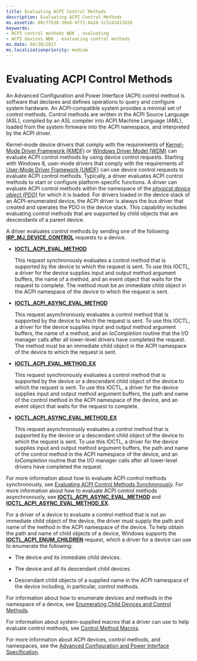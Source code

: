```yaml
---
title: Evaluating ACPI Control Methods
description: Evaluating ACPI Control Methods
ms.assetid: 00cf7530-30e6-4ff2-8a26-1c5143413b56
keywords:
- ACPI control methods WDK , evaluating
- ACPI devices WDK , evaluating control methods
ms.date: 04/20/2017
ms.localizationpriority: medium
---
```


# Evaluating ACPI Control Methods


An Advanced Configuration and Power Interface (ACPI) control method is software that declares and defines operations to query and configure system hardware. An ACPI-compatible system provides a minimal set of control methods. Control methods are written in the ACPI Source Language (ASL), compiled by an ASL compiler into ACPI Machine Language (AML), loaded from the system firmware into the ACPI namespace, and interpreted by the ACPI driver.

Kernel-mode device drivers that comply with the requirements of [Kernel-Mode Driver Framework (KMDF)](https://docs.microsoft.com/windows-hardware/drivers/kernel) or [Windows Driver Model (WDM)](https://docs.microsoft.com/windows-hardware/drivers/kernel/windows-driver-model) can evaluate ACPI control methods by using device control requests. Starting with Windows 8, user-mode drivers that comply with the requirements of [User-Mode Driver Framework (UMDF)](https://docs.microsoft.com/windows-hardware/drivers/wdf/getting-started-with-umdf-version-2) can use device control requests to evaluate ACPI control methods. Typically, a driver evaluates ACPI control methods to start or configure platform-specific functions. A driver can evaluate ACPI control methods within the namespace of the [*physical device object (PDO)*](https://msdn.microsoft.com/library/windows/hardware/ff556325#wdkgloss-physical-device-object--pdo-) for which it is loaded. For drivers loaded in the device stack of an ACPI-enumerated device, the ACPI driver is always the bus driver that created and operates the PDO in the device stack. This capability includes evaluating control methods that are supported by child objects that are descendants of a parent device.

A driver evaluates control methods by sending one of the following [**IRP\_MJ\_DEVICE\_CONTROL**](https://msdn.microsoft.com/library/windows/hardware/ff550744) requests to a device.

-   [**IOCTL\_ACPI\_EVAL\_METHOD**](https://msdn.microsoft.com/library/windows/hardware/ff536148)

    This request synchronously evaluates a control method that is supported by the device to which the request is sent. To use this IOCTL, a driver for the device supplies input and output method argument buffers, the name of a method, and an event object that waits for the request to complete. The method must be an immediate child object in the ACPI namespace of the device to which the request is sent.

-   [**IOCTL\_ACPI\_ASYNC\_EVAL\_METHOD**](https://msdn.microsoft.com/library/windows/hardware/ff536145)

    This request asynchronously evaluates a control method that is supported by the device to which the request is sent. To use this IOCTL, a driver for the device supplies input and output method argument buffers, the name of a method, and an *IoCompletion* routine that the I/O manager calls after all lower-level drivers have completed the request. The method must be an immediate child object in the ACPI namespace of the device to which the request is sent.

-   [**IOCTL\_ACPI\_EVAL\_METHOD\_EX**](https://msdn.microsoft.com/library/windows/hardware/ff536149)

    This request synchronously evaluates a control method that is supported by the device or a descendant child object of the device to which the request is sent. To use this IOCTL, a driver for the device supplies input and output method argument buffers, the path and name of the control method in the ACPI namespace of the device, and an event object that waits for the request to complete.

-   [**IOCTL\_ACPI\_ASYNC\_EVAL\_METHOD\_EX**](https://msdn.microsoft.com/library/windows/hardware/ff536146)

    This request asynchronously evaluates a control method that is supported by the device or a descendant child object of the device to which the request is sent. To use this IOCTL, a driver for the device supplies input and output method argument buffers, the path and name of the control method in the ACPI namespace of the device, and an *IoCompletion* routine that the I/O manager calls after all lower-level drivers have completed the request.

For more information about how to evaluate ACPI control methods synchronously, see [Evaluating ACPI Control Methods Synchronously](evaluating-acpi-control-methods-synchronously.md). For more information about how to evaluate ACPI control methods asynchronously, see [**IOCTL\_ACPI\_ASYNC\_EVAL\_METHOD**](https://msdn.microsoft.com/library/windows/hardware/ff536145) and [**IOCTL\_ACPI\_ASYNC\_EVAL\_METHOD\_EX**](https://msdn.microsoft.com/library/windows/hardware/ff536146).

For a driver of a device to evaluate a control method that is not an immediate child object of the device, the driver must supply the path and name of the method in the ACPI namespace of the device. To help obtain the path and name of child objects of a device, Windows supports the [**IOCTL\_ACPI\_ENUM\_CHILDREN**](https://msdn.microsoft.com/library/windows/hardware/ff536147) request, which a driver for a device can use to enumerate the following:

-   The device and its immediate child devices.

-   The device and all its descendant child devices.

-   Descendant child objects of a supplied name in the ACPI namespace of the device including, in particular, control methods.

For information about how to enumerate devices and methods in the namespace of a device, see [Enumerating Child Devices and Control Methods](enumerating-child-devices-and-control-methods.md).

For information about system-supplied macros that a driver can use to help evaluate control methods, see [Control Method Macros](control-method-macros.md).

For more information about ACPI devices, control methods, and namespaces, see the [Advanced Configuration and Power Interface Specification](https://go.microsoft.com/fwlink/p/?linkid=866846).
